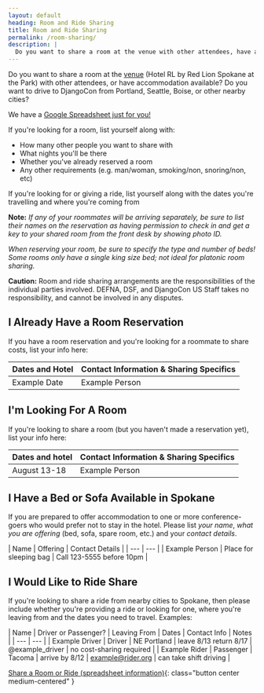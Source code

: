 ```yaml
---
layout: default
heading: Room and Ride Sharing
title: Room and Ride Sharing
permalink: /room-sharing/
description: |
  Do you want to share a room at the venue with other attendees, have accommodation available, or want to share a ride from nearby cities?
---
```


Do you want to share a room at the [venue](/venue/#welcome) (Hotel RL by Red Lion Spokane at the Park) with other attendees, or have accommodation available? Do you want to drive to DjangoCon from Portland, Seattle, Boise, or other nearby cities?

We have a [Google Spreadsheet just for you!](https://docs.google.com/spreadsheets/d/1xol19ghdCMiU9bID9bkd39suw4bES_hGfr2-dYOcTOM/edit?usp=sharing) 

If you're looking for a room, list yourself along with:

- How many other people you want to share with
- What nights you'll be there
- Whether you've already reserved a room
- Any other requirements (e.g. man/woman, smoking/non, snoring/non, etc)

If you're looking for or giving a ride, list yourself along with the dates you're travelling and where you're coming from

**Note:** _If any of your roommates will be arriving separately, be sure to list their names on the reservation as having permission to check in and get a key to your shared room from the front desk by showing photo ID._

_When reserving your room, be sure to specify the type and number of beds! Some rooms only have a single king size bed; not ideal for platonic room sharing._

**Caution:** Room and ride sharing arrangements are the responsibilities of the individual parties involved. DEFNA, DSF, and DjangoCon US Staff takes no responsibility, and cannot be involved in any disputes.

## I Already Have a Room Reservation

If you have a room reservation and you're looking for a roommate to share costs, list your info here:

| Dates and Hotel | Contact Information &amp; Sharing Specifics |
| --- | --- |
| Example Date | Example Person |

## I'm Looking For A Room

If you're looking to share a room (but you haven't made a reservation yet),
list your info here:

| Dates and hotel | Contact Information &amp; Sharing Specifics |
| --- | --- |
| August 13-18 | Example Person |

## I Have a Bed or Sofa Available in Spokane

If you are prepared to offer accommodation to one or more conference-goers who would prefer not to stay in the hotel. Please list _your name_, _what you are offering_ (bed, sofa, spare room, etc.) and your _contact details_.

| Name | Offering | Contact Details |
| --- | --- |
| Example Person | Place for sleeping bag | Call 123-5555 before 10pm |

## I Would Like to Ride Share

If you're looking to share a ride from nearby cities to Spokane, then please include whether you're providing a ride or looking for one, where you're leaving from and the dates you need to travel.  Examples:

| Name | Driver or Passenger? | Leaving From | Dates | Contact Info | Notes |
| --- | --- |
| Example Driver | Driver | NE Portland | leave 8/13 return 8/17 | @example_driver | no cost-sharing required |
| Example Rider | Passenger | Tacoma | arrive by 8/12 | example@rider.org | can take shift driving |

[Share a Room or Ride (spreadsheet information)](https://docs.google.com/spreadsheets/d/1xol19ghdCMiU9bID9bkd39suw4bES_hGfr2-dYOcTOM/edit?usp=sharing
){: class="button center medium-centered" }

